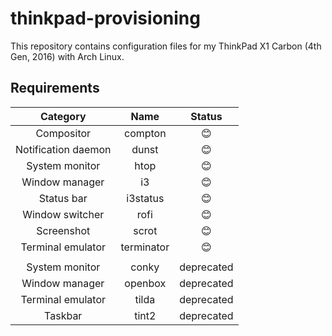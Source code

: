 # thinkpad-provisioning

This repository contains configuration files for my ThinkPad X1 Carbon (4th Gen, 2016) with Arch Linux.

## Requirements

| Category | Name | Status |
|:-----------------:|:----------:|:----------:|
| Compositor | compton | 😊 |
| Notification daemon | dunst | 😊 |
| System monitor | htop | 😊 |
| Window manager | i3 | 😊 |
| Status bar | i3status | 😊 |
| Window switcher | rofi | 😊 |
| Screenshot | scrot | 😊 |
| Terminal emulator | terminator | 😊 |
| | | |
| System monitor | conky | deprecated |
| Window manager | openbox | deprecated |
| Terminal emulator | tilda | deprecated |
| Taskbar | tint2 | deprecated |
